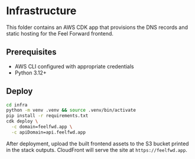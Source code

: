 # Infrastructure

This folder contains an AWS CDK app that provisions the DNS records and static hosting for the Feel Forward frontend.

## Prerequisites

- AWS CLI configured with appropriate credentials
- Python 3.12+

## Deploy

```bash
cd infra
python -m venv .venv && source .venv/bin/activate
pip install -r requirements.txt
cdk deploy \
  -c domain=feelfwd.app \
  -c apiDomain=api.feelfwd.app
```

After deployment, upload the built frontend assets to the S3 bucket printed in the stack outputs. CloudFront will serve the site at `https://feelfwd.app`.
